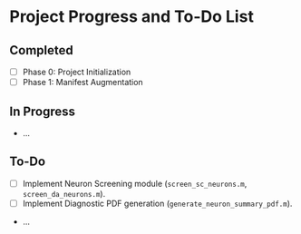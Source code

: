 # Project Progress and To-Do List

## Completed

- [ ] Phase 0: Project Initialization
- [ ] Phase 1: Manifest Augmentation

## In Progress

- ...

## To-Do

- [ ] Implement Neuron Screening module (`screen_sc_neurons.m`, `screen_da_neurons.m`).
- [ ] Implement Diagnostic PDF generation (`generate_neuron_summary_pdf.m`).
- ...
